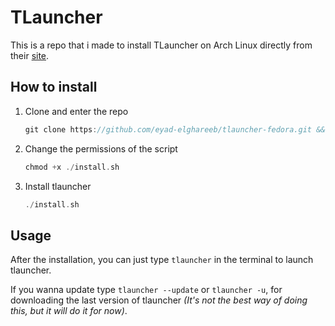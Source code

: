 # TLauncher
This is a repo that i made to install TLauncher on Arch Linux directly from their [site](https://tlauncher.org/).

## How to install

1. Clone and enter the repo
    ```c 
    git clone https://github.com/eyad-elghareeb/tlauncher-fedora.git && cd tlauncher-fedora
    ```
2. Change the permissions of the script
    ```c 
    chmod +x ./install.sh
    ```
3. Install tlauncher
    ```c
    ./install.sh
    ```

## Usage
After the installation, you can just type `tlauncher` in the terminal to launch tlauncher.

If you wanna update type `tlauncher --update` or `tlauncher -u`, for downloading the last version of tlauncher _(It's not the best way of doing this, but it will do it for now)_. 